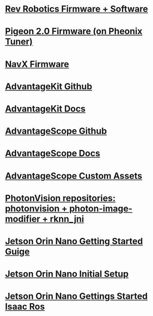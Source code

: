 # [Rev Robotics Firmware + Software](https://github.com/REVrobotics/REV-Software-Binaries/releases/)
# [Pigeon 2.0 Firmware (on Pheonix Tuner)](https://store.ctr-electronics.com/pages/software)
# [NavX Firmware](https://www.kauailabs.com/support/navx-mxp/kb/faq.php?id=48)
# [AdvantageKit Github](https://github.com/Mechanical-Advantage/AdvantageKit)
# [AdvantageKit Docs](https://docs.advantagekit.org/)
# [AdvantageScope Github](https://github.com/Mechanical-Advantage/AdvantageScope)
# [AdvantageScope Docs](https://docs.advantagescope.org/)
# [AdvantageScope Custom Assets](https://docs.advantagescope.org/more-features/custom-assets/)
# [PhotonVision repositories: photonvision + photon-image-modifier + rknn_jni](https://github.com/PhotonVision)
# [Jetson Orin Nano Getting Started Guige](https://developer.nvidia.com/embedded/learn/get-started-jetson-orin-nano-devkit#firmware)
# [Jetson Orin Nano Initial Setup](https://www.jetson-ai-lab.com/initial_setup_jon.html)
# [Jetson Orin Nano Gettings Started Isaac Ros](https://nvidia-isaac-ros.github.io/getting_started/index.html)